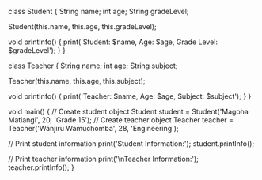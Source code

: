 class Student {
  String name;
  int age;
  String gradeLevel;

  Student(this.name, this.age, this.gradeLevel);

  void printInfo() {
    print('Student: $name, Age: $age, Grade Level: $gradeLevel');
  }
}

class Teacher {
  String name;
  int age;
  String subject;

  Teacher(this.name, this.age, this.subject);

  void printInfo() {
    print('Teacher: $name, Age: $age, Subject: $subject');
  }
}

void main() {
  // Create student object
  Student student = Student('Magoha Matiangi', 20, 'Grade 15');
  // Create teacher object
  Teacher teacher = Teacher('Wanjiru Wamuchomba', 28, 'Engineering');

  // Print student information
  print('Student Information:');
  student.printInfo();

  // Print teacher information
  print('\nTeacher Information:');
  teacher.printInfo();
}
